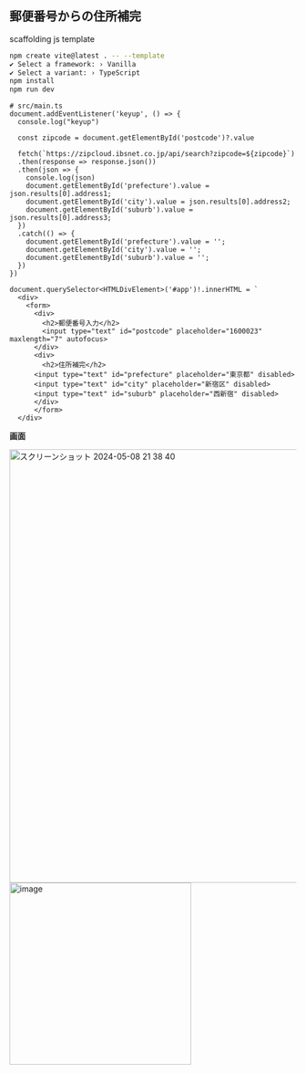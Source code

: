 ## 郵便番号からの住所補完

scaffolding js template
```bash
npm create vite@latest . -- --template
✔ Select a framework: › Vanilla
✔ Select a variant: › TypeScript  
npm install
npm run dev
```

```
# src/main.ts
document.addEventListener('keyup', () => {
  console.log("keyup")

  const zipcode = document.getElementById('postcode')?.value

  fetch(`https://zipcloud.ibsnet.co.jp/api/search?zipcode=${zipcode}`)
  .then(response => response.json())
  .then(json => {
    console.log(json)
    document.getElementById('prefecture').value = json.results[0].address1;
    document.getElementById('city').value = json.results[0].address2;
    document.getElementById('suburb').value = json.results[0].address3;  
  })
  .catch(() => {
    document.getElementById('prefecture').value = '';
    document.getElementById('city').value = '';
    document.getElementById('suburb').value = '';
  })
})

document.querySelector<HTMLDivElement>('#app')!.innerHTML = `
  <div>
    <form>
      <div>
        <h2>郵便番号入力</h2>
        <input type="text" id="postcode" placeholder="1600023" maxlength="7" autofocus>
      </div>
      <div>
        <h2>住所補完</h2>
      <input type="text" id="prefecture" placeholder="東京都" disabled>
      <input type="text" id="city" placeholder="新宿区" disabled>
      <input type="text" id="suburb" placeholder="西新宿" disabled>
      </div>
      </form>
  </div>
````

**画面**

<img width="760" alt="スクリーンショット 2024-05-08 21 38 40" src="https://github.com/cuon-kakimoto/readme/assets/24713957/62f49f62-db15-47f8-9b56-3c6f9b2c3f7f">


  
<img width="319" alt="image" src="https://github.com/user-attachments/assets/9030b064-3527-40a0-b664-e4cdd5673557" />

